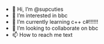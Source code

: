 - 👋 Hi, I’m @supcuties
- 👀 I’m interested in bbc
- 🌱 I’m currently learning c++ c#!!!!!!
- 💞️ I’m looking to collaborate on bbc
- 📫 How to reach me text

<!---
supcuties/supcuties is a ✨ special ✨ repository because its `README.md` (this file) appears on your GitHub profile.
You can click the Preview link to take a look at your changes.
--->
